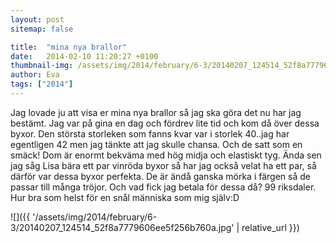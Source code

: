 ```yaml
---
layout: post
sitemap: false

title:  "mina nya brallor"
date:   2014-02-10 11:20:27 +0100
thumbnail-img: /assets/img/2014/february/6-3/20140207_124514_52f8a7779606ee5f256b760a.jpg
author: Eva
tags: ["2014"]
---
```


Jag lovade ju att visa er mina nya brallor så jag ska göra det nu har jag bestämt.  Jag var på gina en dag och fördrev lite tid och kom då över dessa byxor. Den största storleken som fanns kvar var i storlek 40..jag har egentligen 42 men jag tänkte att jag skulle chansa. Och de satt som en smäck! Dom är enormt bekväma med hög midja och elastiskt tyg. Ända sen jag såg Lisa bära ett par vinröda byxor så har jag också velat ha ett par, så därför var dessa byxor perfekta. De är ändå ganska mörka i färgen så de passar till många tröjor. Och vad fick jag betala för dessa då? 99 riksdaler. Hur bra som helst för en snål människa som mig själv:D

![]({{ '/assets/img/2014/february/6-3/20140207_124514_52f8a7779606ee5f256b760a.jpg'  | relative_url }})

